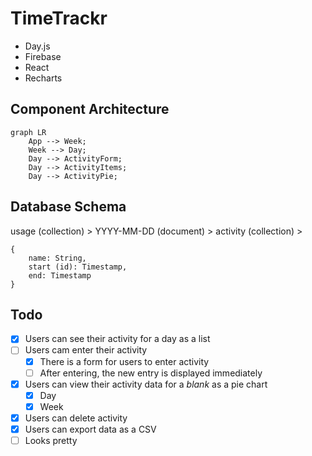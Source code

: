 # TimeTrackr

- Day.js
- Firebase
- React
- Recharts

## Component Architecture

```mermaid
graph LR
    App --> Week;
    Week --> Day;
    Day --> ActivityForm;
    Day --> ActivityItems;
    Day --> ActivityPie;
```

## Database Schema

usage (collection) > YYYY-MM-DD (document) > activity (collection) >

```
{
    name: String,
    start (id): Timestamp,
    end: Timestamp
}
```

## Todo

- [x] Users can see their activity for a day as a list
- [ ] Users cam enter their activity
    - [x] There is a form for users to enter activity
    - [ ] After entering, the new entry is displayed immediately
- [x] Users can view their activity data for a *blank* as a pie chart
    - [x] Day
    - [x] Week
- [x] Users can delete activity
- [x] Users can export data as a CSV
- [ ] Looks pretty
